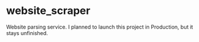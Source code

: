 # website_scraper
Website parsing service. I planned to launch this project in Production, but it stays unfinished.
